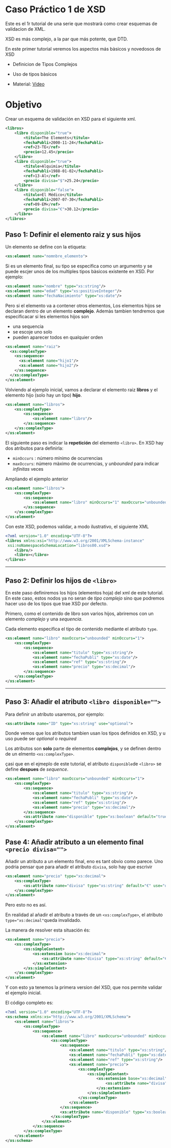 # Caso Práctico 1 de XSD

Este es el 1r tutorial de una serie que mostrarà como crear esquemas de validacion de XML.

XSD es más complejo, a la par que más potente, que DTD.

En este primer tutorial veremos los aspectos más bàsicos y novedosos de XSD
* Definicion de Tipos Complejos
* Uso de tipos bàsicos

* Material: [Video](https://youtu.be/pVg9-Dz_xv4)
# Objetivo

Crear un esquema de validación en XSD para el siguiente xml.

```xml
<libros>
    <libro disponible="true">
        <titulo>The Elements</titulo>
        <fechaPubli>2000-11-24</fechaPubli>
        <ref>23-TE</ref>
        <precio>12.45</precio>
    </libro>
    <libro disponible="true">
        <titulo>Alquimia</titulo>
        <fechaPubli>1988-01-02</fechaPubli>
        <ref>13-Al</ref>
        <precio divisa="$">25.24</precio>
    </libro>
    <libro disponible="false">
        <titulo>El Médico</titulo>
        <fechaPubli>2007-07-30</fechaPubli>
        <ref>09-EM</ref>
        <precio divisa="€">30.12</precio>
    </libro>   
</libros>
```

## Paso 1: Definir el elemento raiz y sus hijos

Un elemento se define con la etiqueta:

```xml
<xs:element name="nomnbre_elemento">
```
Si es un elemento final, su tipo se especifica como un argumento y se puede escjer unos de los multiples tipos bàsicos existente en XSD. Por ejemplo:

```xml
<xs:element name="nombre" type="xs:string"/>
<xs:element name="edad" type="xs:positiveInteger"/>
<xs:element name="fechaNacimiento" type="xs:date"/>
```

Pero si el elemento va a contener otros elementos, Los elementos hijos se declaran dentro de un elemento **complejo**. Ademàs tambien tendremos que especificacar si les elementos hijos son
* una sequencia
* se escoje uno solo
* pueden aparecer todos en qualquier orden

```xml
<xs:element name="raiz">
  <xs:complexType>
    <xs:sequence>
      <xs:element name="hijo1"/>
      <xs:element name="hijo2"/>
    </xs:sequence>
  </xs:complexType>
</xs:element>
```

Volviendo al ejemplo inicial, vamos a declarar el elemento raiz **libros** y el elemento hijo (solo hay un tipo) **hijo**.

```xml
<xs:element name="libros">
    <xs:complexType>
        <xs:sequence>
            <xs:element name="libro"/>
        </xs:sequence>
    </xs:complexType>
</xs:element>
```

El siguiente paso es indicar la **repetición** del elemento `<libro>`. En XSD hay dos atributos para definirla:
* `minOccurs` : número mínimo de ocurrencias
* `maxOccurs`: número màximo de ocurrencias, y *unbounded* para indicar *infinitas* veces

Ampliando el ejemplo anterior
```xml
<xs:element name="libros">
    <xs:complexType>
        <xs:sequence>
            <xs:element name="libro" minOccurs="1" maxOccurs="unbounded"/>
        </xs:sequence>
    </xs:complexType>
</xs:element>
```
Con este XSD, podemos validar, a modo ilustrativo, el siguiente XML

```xml
<?xml version="1.0" encoding="UTF-8"?>
<libros xmlns:xsi="http://www.w3.org/2001/XMLSchema-instance"
 xsi:noNamespaceSchemaLocation="libros00.xsd">
    <libro/>
    <libro></libro>
</libros>
```


---
## Paso 2: Definir los hijos de `<libro>`

En este paso definiremos los hijos (elementos hoja) del xml de este tutorial. En este caso, estos nodos ya no seran de *tipo complejo* sino que podremos hacer uso de los tipos que trae XSD por defecto.

Primero, como el contenido de libro son varios hijos, abriremos con un elemento *complejo* y una *sequencia*.

Cada elemento especifica el tipo de contenido mediante el atributo `type`.


```xml
<xs:element name="libro" maxOccurs="unbounded" minOccurs="1">
    <xs:complexType>
        <xs:sequence>
            <xs:element name="titulo" type="xs:string"/>
            <xs:element name="fechaPubli" type="xs:date"/>
            <xs:element name="ref" type="xs:string"/>
            <xs:element name="precio" type="xs:decimal"/>
        </xs:sequence>
    </xs:complexType>
</xs:element>
```


----
## Paso 3: Añadir el atributo `<libro disponible="">`

Para definir un atributo usaremos, por ejemplo:

```xml
<xs:attribute name="ID" type="xs:string" use="optional">
````

Donde vemos que los atributos tambien usan los tipos definidos en XSD, y u uso puede ser *optional* o *required*

Los atributos son **solo** parte de elementos **complejos**, y se definen dentro de un elmento `<xs:complexType>`.

çasi que en el ejmeplo de este tutorial, el atributo `disponible`de `<libro>` se define **despues** de *sequence*.

```xml
<xs:element name="libro" maxOccurs="unbounded" minOccurs="1">
    <xs:complexType>
        <xs:sequence>
            <xs:element name="titulo" type="xs:string"/>
            <xs:element name="fechaPubli" type="xs:date"/>
            <xs:element name="ref" type="xs:string"/>
            <xs:element name="precio" type="xs:decimal"/>
        </xs:sequence>
        <xs:attribute name="disponible" type="xs:boolean" default="true" use="required"/>
    </xs:complexType>
</xs:element>
```

## Pase 4: Añadir atributo a un elemento final `<precio divisa="">`

Añadir un atributo a un elemento final, eno es tant obvio como parece.
Uno podria pensar que para añadir el atributo `divisa`, solo hay que escrivir

```xml
<xs:element name="precio" type="xs:decimal">
    <xs:complexType>
        <xs:attribute name="divisa" type="xs:string" default="€" use="optional"/>
    </xs:complexType>
</xs:element>
````

Pero esto no es así.


En realidad al añadir el atributo a través de un `<xs:complexType>`, el atributo `type="xs:decimal"`queda invalidado.

La manera de resolver esta situación és:


```xml
<xs:element name="precio">
    <xs:complexType>
        <xs:simpleContent>
            <xs:extension base="xs:decimal">
                <xs:attribute name="divisa" type="xs:string" default="€" use="optional"/>
            </xs:extension>
        </xs:simpleContent>
    </xs:complexType> 
</xs:element>
```

Y con esto ya tenemos la primera version del XSD, que nos permite validar el ejemplo inicial.

El código completo es:

```xml
<?xml version="1.0" encoding="UTF-8"?>
<xs:schema xmlns:xs="http://www.w3.org/2001/XMLSchema">
    <xs:element name="libros">
        <xs:complexType>
            <xs:sequence>
                <xs:element name="libro" maxOccurs="unbounded" minOccurs="1">
                    <xs:complexType>
                        <xs:sequence>
                            <xs:element name="titulo" type="xs:string"/>
                            <xs:element name="fechaPubli" type="xs:date"/>
                            <xs:element name="ref" type="xs:string"/>
                            <xs:element name="precio">
                                <xs:complexType>
                                    <xs:simpleContent>
                                        <xs:extension base="xs:decimal">
                                            <xs:attribute name="divisa" type="xs:string" default="€" use="optional"/>
                                        </xs:extension>
                                    </xs:simpleContent>
                                </xs:complexType> 
                            </xs:element>
                        </xs:sequence>
                        <xs:attribute name="disponible" type="xs:boolean" default="true" use="required"/>
                    </xs:complexType>
                </xs:element>
            </xs:sequence>
        </xs:complexType>
    </xs:element>
</xs:schema>
```
